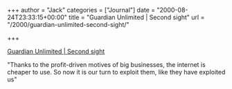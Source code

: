 +++
author = "Jack"
categories = ["Journal"]
date = "2000-08-24T23:33:15+00:00"
title = "Guardian Unlimited | Second sight"
url = "/2000/guardian-unlimited-second-sight/"

+++

[Guardian Unlimited | Second sight][1]

"Thanks to the profit-driven motives of big businesses, the internet is cheaper to use. So now it is our turn to exploit them, like they have exploited us"

 [1]: http://www.guardianunlimited.co.uk/online/story/0,3605,357655,00.html